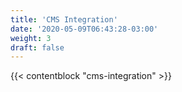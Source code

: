 ```yaml
---
title: 'CMS Integration'
date: '2020-05-09T06:43:28-03:00'
weight: 3
draft: false
---
```


{{< contentblock "cms-integration" >}}
